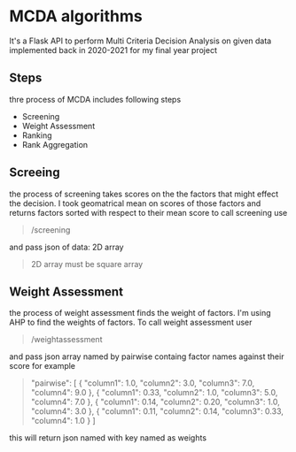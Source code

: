 # MCDA algorithms
It's a Flask API to perform Multi Criteria Decision Analysis on given data 
implemented back in 2020-2021 for my final year project 
## Steps
thre process of MCDA includes following steps
- Screening 
- Weight Assessment 
- Ranking
- Rank Aggregation
## Screeing
the process of screening takes scores on the the factors that might effect the decision. I took geomatrical mean on scores of those factors and returns factors sorted with respect to their mean score
to call screening use 
> /screening

and pass json of data: 2D array 
> 2D array must be square array
## Weight Assessment 
the process of weight assessment finds the weight of factors. I'm using AHP to find the weights of factors.
To call weight assessment user
> /weightassessment

and pass json array named by pairwise containg factor names against their score for example
>"pairwise": [
        {
            "column1": 1.0,
            "column2": 3.0,
            "column3": 7.0,
            "column4": 9.0
        },
        {
            "column1": 0.33,
            "column2": 1.0,
            "column3": 5.0,
            "column4": 7.0
        },
        {
            "column1": 0.14,
            "column2": 0.20,
            "column3": 1.0,
            "column4": 3.0
        },
        {
            "column1": 0.11,
            "column2": 0.14,
            "column3": 0.33,
            "column4": 1.0
        }
    ]

this will return json named with key named as weights
